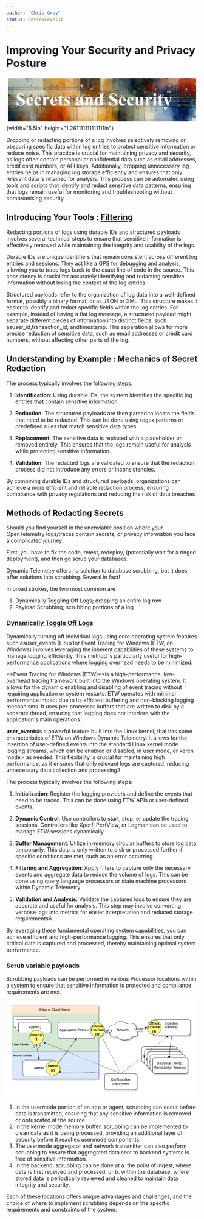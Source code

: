 ```yaml
---
author: "Chris Gray"
status: ReviewLevel1b
---
```


# Improving Your Security and Privacy Posture

![image](../orig_media/RedactingSecrets.banner.png){width="5.5in"
height="1.261111111111111in"}

Dropping or redacting portions of a log involves selectively removing or
obscuring specific data within log entries to protect sensitive information or
reduce noise. This practice is crucial for maintaining privacy and security, as
logs often contain personal or confidential data such as email addresses, credit
card numbers, or API keys. Additionally, dropping unnecessary log entries helps
in managing log storage efficiently and ensures that only relevant data is
retained for analysis. This process can be automated using tools and scripts
that identify and redact sensitive data patterns, ensuring that logs remain
useful for monitoring and troubleshooting without compromising security

## Introducing Your Tools : [Filtering](./Architecture.Components.FiltersAndRouters.document.md)

Redacting portions of logs using durable IDs and structured payloads involves
several technical steps to ensure that sensitive information is effectively
removed while maintaining the integrity and usability of the logs.

Durable IDs are unique identifiers that remain consistent across different log
entries and sessions. They act like a GPS for debugging and analysis, allowing
you to trace logs back to the exact line of code in the source. This consistency
is crucial for accurately identifying and redacting sensitive information
without losing the context of the log entries.

Structured payloads refer to the organization of log data into a well-defined
format, possibly a binary format, or as JSON or XML. This structure makes it
easier to identify and redact specific fields within the log entries. For
example, instead of having a flat log message, a structured payload might
separate different pieces of information into distinct fields, such
asuser_id,transaction_id, andtimestamp. This separation allows for more precise
redaction of sensitive data, such as email addresses or credit card numbers,
without affecting other parts of the log.

## Understanding by Example : Mechanics of Secret Redaction

The process typically involves the following steps:

1. **Identification**: Using durable IDs, the system identifies the specific log
   entries that contain sensitive information.

1. **Redaction**: The structured payloads are then parsed to locate the fields
   that need to be redacted. This can be done using regex patterns or predefined
   rules that match sensitive data types.

1. **Replacement**: The sensitive data is replaced with a placeholder or removed
   entirely. This ensures that the logs remain useful for analysis while
   protecting sensitive information.

1. **Validation**: The redacted logs are validated to ensure that the redaction
   process did not introduce any errors or inconsistencies.

By combining durable IDs and structured payloads, organizations can achieve a
more efficient and reliable redaction process, ensuring compliance with privacy
regulations and reducing the risk of data breaches

## Methods of Redacting Secrets

Should you find yourself in the unenviable position where your OpenTelemetry
logs/traces contain secrets, or privacy information you face a complicated
journey.

First, you have to fix the code, retest, redeploy, (potentially wait for a
ringed deployment), and then go scrub your databases.

Dynamic Telemetry offers no solution to database scrubbing, but it does offer
solutions into scrubbing.  Several in fact!

In broad strokes, the two most common are

1. Dynamically Toggling Off Logs;  dropping an entire log row
1. Payload Scrubbing;  scrubbing portions of a log

### [Dynamically Toggle Off Logs](./PositionPaper.DynamicallyToggleLogs.document.md)

Dynamically turning off individual logs using core operating system features
such asuser_events (Linux)or Event Tracing for Windows (ETW, on Windows)
involves leveraging the inherent capabilities of these systems to manage logging
efficiently. This method is particularly useful for high-performance
applications where logging overhead needs to be minimized.

\*\*Event Tracing for Windows (ETW)\*\*is a high-performance, low-overhead
tracing framework built into the Windows operating system. It allows for the
dynamic enabling and disabling of event tracing without requiring application or
system restarts. ETW operates with minimal performance impact due to its
efficient buffering and non-blocking logging mechanisms. It uses per-processor
buffers that are written to disk by a separate thread, ensuring that logging
does not interfere with the application's main operations.

**user_events**is a powerful feature built into the Linux kernel, that has some
characteristics of ETW on Windows Dynamic Telemetry. It allows for the insertion
of user-defined events into the standard Linux kernel mode logging streams,
which can be enabled or disabled, in user mode, or keren mode - as needed. This
flexibility is crucial for maintaining high performance, as it ensures that only
relevant logs are captured, reducing unnecessary data collection and
processing2.

The process typically involves the following steps:

1. **Initialization**: Register the logging providers and define the events that
   need to be traced. This can be done using ETW APIs or user-defined events.

1. **Dynamic Control**: Use controllers to start, stop, or update the tracing
   sessions. Controllers like Xperf, PerfView, or Logman can be used to manage
   ETW sessions dynamically.

1. **Buffer Management**: Utilize in-memory circular buffers to store log data
   temporarily. This data is only written to disk or processed further if
   specific conditions are met, such as an error occurring.

1. **Filtering and Aggregation**: Apply filters to capture only the necessary
   events and aggregate data to reduce the volume of logs. This can be done
   using query language processors or state machine processors within Dynamic
   Telemetry.

1. **Validation and Analysis**: Validate the captured logs to ensure they are
   accurate and useful for analysis. This step may involve converting verbose
   logs into metrics for easier interpretation and reduced storage
   requirements6.

By leveraging these fundamental operating system capabilities, you can achieve
efficient and high-performance logging. This ensures that only critical data is
captured and processed, thereby maintaining optimal system performance.

### Scrub variable payloads

Scrubbing payloads can be performed in various Processor locations within a
system to ensure that sensitive information is protected and compliance requirements
are met.

![hi](../orig_media/Architecture.Boxes.Full.DynamicTelemetry.drawio.png)

1. In the usermode portion of an app or agent, scrubbing can occur before data
   is transmitted, ensuring that any sensitive information is removed or
   obfuscated at the source.
2. In the kernel mode memory buffer, scrubbing can be implemented to clean data
   as it is being processed, providing an additional layer of security before it
   reaches usermode components.
3. The usermode aggregator and network transmitter can also perform scrubbing to
   ensure that aggregated data sent to backend systems is free of sensitive
   information.
4. In the backend, scrubbing can be done at a. the point of ingest, where data
   is first received and processed, or b. within the database, where stored data
   is periodically reviewed and cleaned to maintain data integrity and security.

Each of these locations offers unique advantages and challenges, and the choice
of where to implement scrubbing depends on the specific requirements and
constraints of the system.
